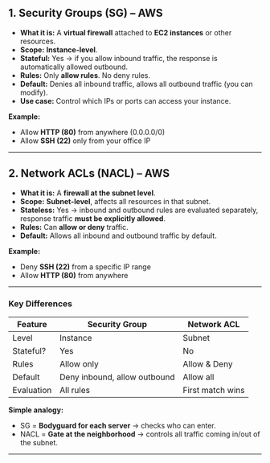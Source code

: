 ## **1. Security Groups (SG) – AWS**

* **What it is:** A **virtual firewall** attached to **EC2 instances** or other resources.
* **Scope:** **Instance-level**.
* **Stateful:** Yes → if you allow inbound traffic, the response is automatically allowed outbound.
* **Rules:** Only **allow rules**. No deny rules.
* **Default:** Denies all inbound traffic, allows all outbound traffic (you can modify).
* **Use case:** Control which IPs or ports can access your instance.

**Example:**

* Allow **HTTP (80)** from anywhere (0.0.0.0/0)
* Allow **SSH (22)** only from your office IP

---

## **2. Network ACLs (NACL) – AWS**

* **What it is:** A **firewall at the subnet level**.
* **Scope:** **Subnet-level**, affects all resources in that subnet.
* **Stateless:** Yes → inbound and outbound rules are evaluated separately, response traffic **must be explicitly allowed**.
* **Rules:** Can **allow or deny** traffic.
* **Default:** Allows all inbound and outbound traffic by default.

**Example:**

* Deny **SSH (22)** from a specific IP range
* Allow **HTTP (80)** from anywhere

---

### **Key Differences**

| Feature    | Security Group               | Network ACL      |
| ---------- | ---------------------------- | ---------------- |
| Level      | Instance                     | Subnet           |
| Stateful?  | Yes                          | No               |
| Rules      | Allow only                   | Allow & Deny     |
| Default    | Deny inbound, allow outbound | Allow all        |
| Evaluation | All rules                    | First match wins |

**Simple analogy:**

* SG = **Bodyguard for each server** → checks who can enter.
* NACL = **Gate at the neighborhood** → controls all traffic coming in/out of the subnet.

---

